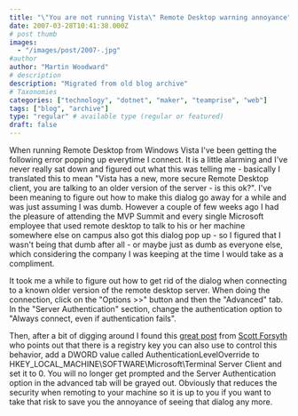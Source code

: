 ```yaml
---
title: "\"You are not running Vista\" Remote Desktop warning annoyance"
date: 2007-03-28T10:41:38.000Z
# post thumb
images:
  - "/images/post/2007-.jpg"
#author
author: "Martin Woodward"
# description
description: "Migrated from old blog archive"
# Taxonomies
categories: ["technology", "dotnet", "maker", "teamprise", "web"]
tags: ["blog", "archive"]
type: "regular" # available type (regular or featured)
draft: false
---
```

[](http://www.woodwardweb.com/WindowsLiveWriter/YouarenotrunningVistaRemoteDesktopwarnin_9654/Remote%20Desktop%20Connection%5B5%5D.png) When running Remote Desktop from Windows Vista I've been getting the following error popping up everytime I connect.  It is a little alarming and I've never really sat down and figured out what this was telling me - basically I translated this to mean "Vista has a new, more secure Remote Desktop client, you are talking to an older version of the server - is this ok?".  I've been meaning to figure out how to make this dialog go away for a while and was just assuming I was dumb.  However a couple of few weeks ago I had the pleasure of attending the MVP Summit and every single Microsoft employee that used remote desktop to talk to his or her machine somewhere else on campus also got this dialog pop up - so I figured that I wasn't being that dumb after all - or maybe just as dumb as everyone else, which considering the company I was keeping at the time I would take as a compliment. 

It took me a while to figure out how to get rid of the dialog when connecting to a known older version of the remote desktop server.  When doing the connection, click on the "Options >>" button and then the "Advanced" tab.  In the "Server Authentication" section, change the authentication option to "Always connect, even if authentication fails". 

Then, after a bit of digging around I found this [great post](http://weblogs.asp.net/owscott/archive/2006/11/10/Vista_2700_s-Remote-Desktop-Prompt.aspx) from [Scott Forsyth](http://weblogs.asp.net/owscott/) who points out that there is a registry key you can also use to control this behavior, add a DWORD value called AuthenticationLevelOverride to HKEY_LOCAL_MACHINE\SOFTWARE\Microsoft\Terminal Server Client and set it to 0.  You will no longer get prompted and the Server Authentication option in the advanced tab will be grayed out.  Obviously that reduces the security when remoting to your machine so it is up to you if you want to take that risk to save you the annoyance of seeing that dialog any more.